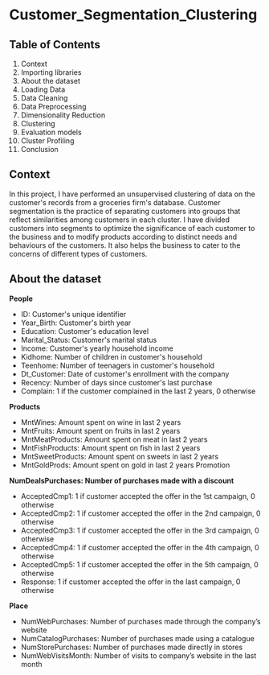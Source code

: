# Customer_Segmentation_Clustering

## Table of Contents
1. Context
2. Importing libraries
3. About the dataset
4. Loading Data
5. Data Cleaning
6. Data Preprocessing
7. Dimensionality Reduction
8. Clustering
9. Evaluation models
10. Cluster Profiling
11. Conclusion

## Context
In this project, I have performed an unsupervised clustering of data on the customer's records from a groceries firm's database. Customer segmentation is the practice of separating customers into groups that reflect similarities among customers in each cluster. I have divided customers into segments to optimize the significance of each customer to the business and to modify products according to distinct needs and behaviours of the customers. It also helps the business to cater to the concerns of different types of customers.

## About the dataset

**People**

* ID: Customer's unique identifier
* Year_Birth: Customer's birth year
* Education: Customer's education level
* Marital_Status: Customer's marital status
* Income: Customer's yearly household income
* Kidhome: Number of children in customer's household
* Teenhome: Number of teenagers in customer's household
* Dt_Customer: Date of customer's enrollment with the company
* Recency: Number of days since customer's last purchase
* Complain: 1 if the customer complained in the last 2 years, 0 otherwise

**Products**

* MntWines: Amount spent on wine in last 2 years
* MntFruits: Amount spent on fruits in last 2 years
* MntMeatProducts: Amount spent on meat in last 2 years
* MntFishProducts: Amount spent on fish in last 2 years
* MntSweetProducts: Amount spent on sweets in last 2 years
* MntGoldProds: Amount spent on gold in last 2 years
Promotion


**NumDealsPurchases: Number of purchases made with a discount**

* AcceptedCmp1: 1 if customer accepted the offer in the 1st campaign, 0 otherwise
* AcceptedCmp2: 1 if customer accepted the offer in the 2nd campaign, 0 otherwise
* AcceptedCmp3: 1 if customer accepted the offer in the 3rd campaign, 0 otherwise
* AcceptedCmp4: 1 if customer accepted the offer in the 4th campaign, 0 otherwise
* AcceptedCmp5: 1 if customer accepted the offer in the 5th campaign, 0 otherwise
* Response: 1 if customer accepted the offer in the last campaign, 0 otherwise

**Place**

* NumWebPurchases: Number of purchases made through the company’s website
* NumCatalogPurchases: Number of purchases made using a catalogue
* NumStorePurchases: Number of purchases made directly in stores
* NumWebVisitsMonth: Number of visits to company’s website in the last month
